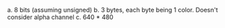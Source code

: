 a. 8 bits (assuming unsigned)
b. 3 bytes, each byte being 1 color. Doesn't consider alpha channel
c. 640 * 480